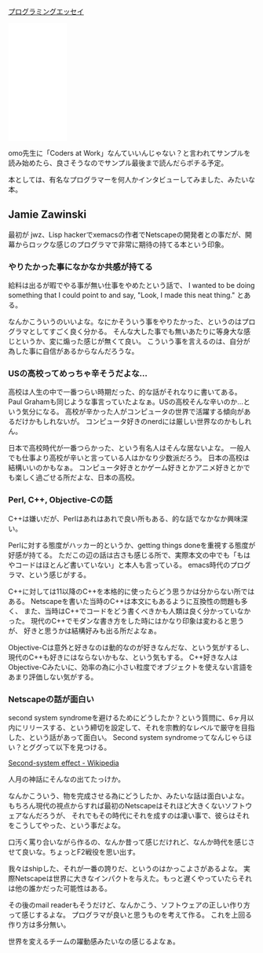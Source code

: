 [プログラミングエッセイ](%E3%83%97%E3%83%AD%E3%82%B0%E3%83%A9%E3%83%9F%E3%83%B3%E3%82%B0%E3%82%A8%E3%83%83%E3%82%BB%E3%82%A4)

<iframe sandbox="allow-popups allow-scripts allow-modals allow-forms allow-same-origin" style="width:120px;height:240px;" marginwidth="0" marginheight="0" scrolling="no" frameborder="0" src="//rcm-fe.amazon-adsystem.com/e/cm?lt1=_blank&bc1=000000&IS2=1&bg1=FFFFFF&fc1=000000&lc1=0000FF&t=karino203-22&language=ja_JP&o=9&p=8&l=as4&m=amazon&f=ifr&ref=as_ss_li_til&asins=B00ACC2536&linkId=11354af785d0ecac59293698e2e667ae"></iframe>

omo先生に「Coders at Work」なんていいんじゃない？と言われてサンプルを読み始めたら、良さそうなのでサンプル最後まで読んだらポチる予定。

本としては、有名なプログラマーを何人かインタビューしてみました、みたいな本。

## Jamie Zawinski

最初が jwz、Lisp hackerでxemacsの作者でNetscapeの開発者との事だが、開幕からロックな感じのプログラマで非常に期待の持てる本という印象。

### やりたかった事になかなか共感が持てる

給料は出るが暇でやる事が無い仕事をやめたという話で、
I wanted to be doing something that I could point to and say, "Look, I made this neat thing."
とある。

なんかこういうのいいよな。なにかそういう事をやりたかった、というのはプログラマとしてすごく良く分かる。
そんな大した事でも無いあたりに等身大な感じというか、変に煽った感じが無くて良い。
こういう事を言えるのは、自分が為した事に自信があるからなんだろうな。

### USの高校ってめっちゃ辛そうだよな…

高校は人生の中で一番つらい時期だった、的な話がそれなりに書いてある。
Paul Grahamも同じような事言っていたよなぁ。USの高校そんな辛いのか…という気分になる。
高校が辛かった人がコンピュータの世界で活躍する傾向があるだけかもしれないが。
コンピュータ好きのnerdには厳しい世界なのかもしれん。

日本で高校時代が一番つらかった、という有名人はそんな居ないよな。
一般人でも仕事より高校が辛いと言っている人はかなり少数派だろう。
日本の高校は結構いいのかもなぁ。
コンピュータ好きとかゲーム好きとかアニメ好きとかでも楽しく過ごせる所だよな、日本の高校。

### Perl, C++, Objective-Cの話

C++は嫌いだが、Perlはあれはあれで良い所もある、的な話でなかなか興味深い。

Perlに対する態度がハッカー的というか、getting things doneを重視する態度が好感が持てる。
ただこの辺の話は古さも感じる所で、実際本文の中でも「もはやコードはほとんど書いていない」と本人も言っている。
emacs時代のプログラマ、という感じがする。

C++に対しては11以降のC++を本格的に使ったらどう思うかは分からない所ではある。
Netscapeを書いた当時のC++は本文にもあるように互換性の問題も多く、
また、当時はC++でコードをどう書くべきかも人類は良く分かっていなかった。
現代のC++でモダンな書き方をした時にはかなり印象は変わると思うが、
好きと思うかは結構好みも出る所だよなぁ。

Objective-Cは意外と好きなのは動的なのが好きなんだな、という気がするし、現代のC++も好きにはならないかもな、という気もする。
C++好きな人はObjective-Cみたいに、効率の為に小さい粒度でオブジェクトを使えない言語をあまり評価しない気がする。

### Netscapeの話が面白い

second system syndromeを避けるためにどうしたか？という質問に、6ヶ月以内にリリースする、という締切を設定して、それを宗教的なレベルで厳守を目指した、という話があって面白い。
Second system syndromeってなんじゃらほい？とググって以下を見つける。

[Second-system effect - Wikipedia](https://en.wikipedia.org/wiki/Second-system_effect)

人月の神話にそんなの出てたっけか。

なんかこういう、物を完成させる為にどうしたか、みたいな話は面白いよな。
もちろん現代の視点からすれば最初のNetscapeはそれほど大きくないソフトウェアなんだろうが、
それでもその時代にそれを成すのは凄い事で、彼らはそれをこうしてやった、という事だよな。

口汚く罵り合いながら作るの、なんか昔って感じだけれど、なんか時代を感じさせて良いな。ちょっとF2戦役を思い出す。

我々はshipした、それが一番の誇りだ、というのはかっこよさがあるよな。
実際Netscapeは世界に大きなインパクトを与えた。もっと遅くやっていたらそれは他の誰かだった可能性はある。

その後のmail readerもそうだけど、なんかこう、ソフトウェアの正しい作り方って感じするよな。
プログラマが良いと思うものを考えて作る。
これを上回る作り方は多分無い。

世界を変えるチームの躍動感みたいなの感じるよなぁ。
